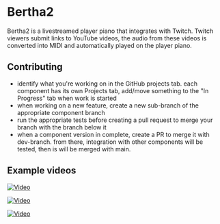 # Bertha2

Bertha2 is a livestreamed player piano that integrates with Twitch. Twitch viewers submit links to YouTube videos, the audio from these videos is converted into MIDI and automatically played on the player piano.

## Contributing

* identify what you're working on in the GitHub projects tab. each component has its own Projects tab, add/move something to the "In Progress" tab when work is started
* when working on a new feature, create a new sub-branch of the appropriate component branch
* run the appropriate tests before creating a pull request to merge your branch with the branch below it
* when a component version in complete, create a PR to merge it with dev-branch. from there, integration with other components will be tested, then is will be merged with main.

## Example videos
[![Video](https://i9.ytimg.com/vi/zee0DOZKW70/mqdefault.jpg?sqp=CLzY2JgG&rs=AOn4CLBLEUf_eMGk2UfpHVegbcczMtLt3w)](https://youtube.com/shorts/zee0DOZKW70?feature=share)

[![Video](https://i9.ytimg.com/vi/vYvGbFORp4I/mqdefault.jpg?sqp=CLzY2JgG&rs=AOn4CLCWPTwMBLkz1__RQJVTjdCZS_Ziyg)](https://youtube.com/shorts/vYvGbFORp4I?feature=share)

[![Video](https://i9.ytimg.com/vi/F5GEH_fH9CI/mqdefault.jpg?sqp=CLzY2JgG&rs=AOn4CLBZwZ-SCxcLkY0vrv6uGxhPSHo0nQ)](https://youtube.com/shorts/F5GEH_fH9CI?feature=share)

